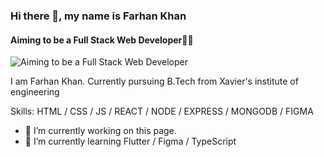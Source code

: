 ### Hi there 👋, my name is Farhan Khan
#### Aiming to be a Full Stack Web Developer🤗🤗
![Aiming to be a Full Stack Web Developer](https://media-exp1.licdn.com/dms/image/C4D22AQHhEzVYrZfwjA/feedshare-shrink_800/0/1670560448832?e=1673481600&v=beta&t=7JzRYCExiyISsgFGvI0oZ6zIcCgRik9XV3AtifVmka8)

I am Farhan Khan. Currently pursuing B.Tech from Xavier's institute of engineering

Skills: HTML / CSS / JS / REACT / NODE / EXPRESS / MONGODB / FIGMA

- 🔭 I’m currently working on this page. 
- 🌱 I’m currently learning Flutter / Figma / TypeScript 





